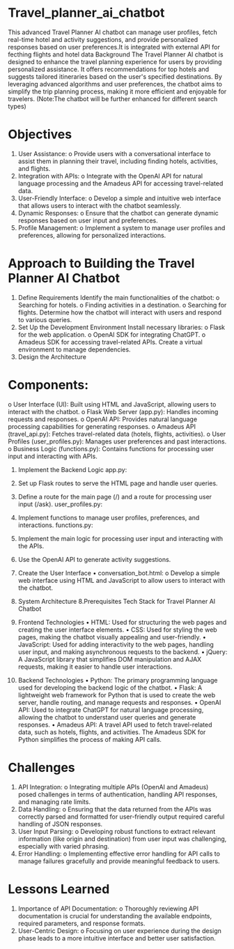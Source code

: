 # Travel_planner_ai_chatbot
This advanced Travel Planner AI chatbot can manage user profiles, fetch real-time hotel and activity suggestions, and provide personalized responses based on user preferences.It is integrated with external API for fecthing flights and hotel data
Background
The Travel Planner AI chatbot is designed to enhance the travel planning experience for users by providing personalized assistance. It offers recommendations for top hotels and suggests tailored itineraries based on the user's specified destinations. By leveraging advanced algorithms and user preferences, the chatbot aims to simplify the trip planning process, making it more efficient and enjoyable for travelers. (Note:The chatbot will be further enhanced for different search types)
# Objectives
1.	User Assistance:
o	Provide users with a conversational interface to assist them in planning their travel, including finding hotels, activities, and flights.
2.	Integration with APIs:
o	Integrate with the OpenAI API for natural language processing and the Amadeus API for accessing travel-related data.
3.	User-Friendly Interface:
o	Develop a simple and intuitive web interface that allows users to interact with the chatbot seamlessly.
4.	Dynamic Responses:
o	Ensure that the chatbot can generate dynamic responses based on user input and preferences.
5.	Profile Management:
o	Implement a system to manage user profiles and preferences, allowing for personalized interactions.

# Approach to Building the Travel Planner AI Chatbot
1. Define Requirements
 	Identify the main functionalities of the chatbot:
o	Searching for hotels.
o	Finding activities in a destination.
o	Searching for flights.
 	Determine how the chatbot will interact with users and respond to various queries.
2. Set Up the Development Environment
 	Install necessary libraries:
o	Flask for the web application.
o	OpenAI SDK for integrating ChatGPT.
o	Amadeus SDK for accessing travel-related APIs.
 	Create a virtual environment to manage dependencies.
3. Design the Architecture
# 	Components:
o	User Interface (UI): Built using HTML and JavaScript, allowing users to interact with the chatbot.
o	Flask Web Server (app.py): Handles incoming requests and responses.
o	OpenAI API: Provides natural language processing capabilities for generating responses.
o	Amadeus API (travel_api.py): Fetches travel-related data (hotels, flights, activities).
o	User Profiles (user_profiles.py): Manages user preferences and past interactions.
o	Business Logic (functions.py): Contains functions for processing user input and interacting with APIs.
1.	Implement the Backend Logic
app.py:
1.	Set up Flask routes to serve the HTML page and handle user queries.
2.	Define a route for the main page (/) and a route for processing user input (/ask).
user_profiles.py:
3.	Implement functions to manage user profiles, preferences, and interactions.
functions.py:
4.	Implement the main logic for processing user input and interacting with the APIs.
5.	Use the OpenAI API to generate activity suggestions.

2.	Create the User Interface
•	conversation_bot.html:
o	Develop a simple web interface using HTML and JavaScript to allow users to interact with the chatbot.
7. System Architecture 
8.Prerequisites
Tech Stack for Travel Planner AI Chatbot
1. Frontend Technologies
•	HTML: Used for structuring the web pages and creating the user interface elements.
•	CSS: Used for styling the web pages, making the chatbot visually appealing and user-friendly.
•	JavaScript: Used for adding interactivity to the web pages, handling user input, and making asynchronous requests to the backend.
•	jQuery: A JavaScript library that simplifies DOM manipulation and AJAX requests, making it easier to handle user interactions.
2. Backend Technologies
•	Python: The primary programming language used for developing the backend logic of the chatbot.
•	Flask: A lightweight web framework for Python that is used to create the web server, handle routing, and manage requests and responses.
•	OpenAI API: Used to integrate ChatGPT for natural language processing, allowing the chatbot to understand user queries and generate responses.
•	Amadeus API: A travel API used to fetch travel-related data, such as hotels, flights, and activities. The Amadeus SDK for Python simplifies the process of making API calls.

# Challenges
1.	API Integration:
o	Integrating multiple APIs (OpenAI and Amadeus) posed challenges in terms of authentication, handling API responses, and managing rate limits.
2.	Data Handling:
o	Ensuring that the data returned from the APIs was correctly parsed and formatted for user-friendly output required careful handling of JSON responses.
3.	User Input Parsing:
o	Developing robust functions to extract relevant information (like origin and destination) from user input was challenging, especially with varied phrasing.
4.	Error Handling:
o	Implementing effective error handling for API calls to manage failures gracefully and provide meaningful feedback to users.
# Lessons Learned
1.	Importance of API Documentation:
o	Thoroughly reviewing API documentation is crucial for understanding the available endpoints, required parameters, and response formats.
2.	User-Centric Design:
o	Focusing on user experience during the design phase leads to a more intuitive interface and better user satisfaction.

